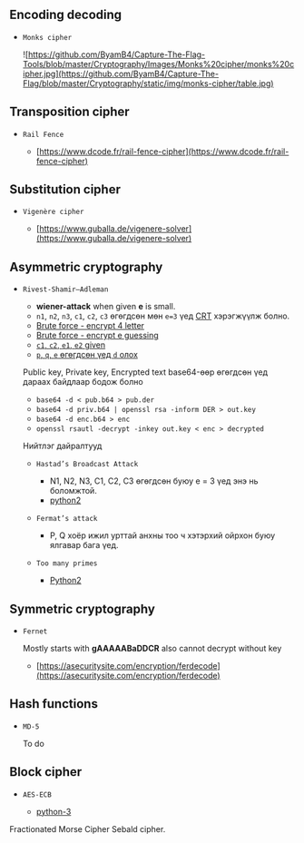 Encoding decoding
-

* `Monks cipher`

	![https://github.com/ByamB4/Capture-The-Flag-Tools/blob/master/Cryptography/Images/Monks%20cipher/monks%20cipher.jpg](https://github.com/ByamB4/Capture-The-Flag/blob/master/Cryptography/static/img/monks-cipher/table.jpg)
	
Transposition cipher
-

* `Rail Fence`

	* [https://www.dcode.fr/rail-fence-cipher](https://www.dcode.fr/rail-fence-cipher)
	
Substitution cipher
-

* `Vigenère cipher`

	* [https://www.guballa.de/vigenere-solver](https://www.guballa.de/vigenere-solver)

	
Asymmetric cryptography 
-

* `Rivest-Shamir–Adleman`

	* **wiener-attack** when given **e** is small.
	* `n1`, `n2`, `n3`, `c1`, `c2`, `c3` өгөгдсөн мөн `e=3` үед [CRT](https://github.com/ByamB4/Capture-The-Flag/blob/master/Cryptography/src/asymmetric-cipher/rsa/small-e-with-values.py) хэрэгжүүлж болно.
	* [Brute force - encrypt 4 letter](https://github.com/ByamB4/Capture-The-Flag/blob/master/Cryptography/src/asymmetric-cipher/rsa/brute-force-encrypt-4-letter.py)
	* [Brute force - encrypt e guessing](https://github.com/ByamB4/Capture-The-Flag/blob/master/Cryptography/src/asymmetric-cipher/rsa/find-e.py)
	* [`c1`, `c2`, `e1`, `e2` given](https://github.com/ByamB4/Capture-The-Flag/blob/master/Cryptography/src/asymmetric-cipher/rsa/common-modules-attack.py) 
	* [`p`, `q`, `e` өгөгдсөн үед `d` олох](https://github.com/ByamB4/Capture-The-Flag/blob/master/Cryptography/src/asymmetric-cipher/rsa/p-q-e-given-calculate-d.py)
	
	Public key, Private key, Encrypted text base64-өөр өгөгдсөн үед дараах байдлаар бодож болно
	* `base64 -d < pub.b64 > pub.der`
	* `base64 -d priv.b64 | openssl rsa -inform DER > out.key`
	* `base64 -d enc.b64 > enc`
	* `openssl rsautl -decrypt -inkey out.key < enc > decrypted`
	
	Нийтлэг дайралтууд
	* `Hastad’s Broadcast Attack`
		
		* N1, N2, N3, C1, C2, C3 өгөгдсөн буюу e = 3 үед энэ нь боломжтой.
		* [python2](https://github.com/ByamB4/Capture-The-Flag-Tools/blob/master/Cryptography/RSA/Hasted's%20Attack.py)
		
	* `Fermat’s attack`
	
		* P, Q хоёр ижил урттай анхны тоо ч хэтэрхий ойрхон буюу ялгавар бага үед.
	
	* `Too many primes`
	
		* [Python2](https://github.com/ByamB4/Capture-The-Flag-Tools/blob/master/Cryptography/Code/rsa-too-many-primes.py)

Symmetric cryptography
-

* `Fernet`

	Mostly starts with **gAAAAABaDDCR** also cannot decrypt without key
	* [https://asecuritysite.com/encryption/ferdecode](https://asecuritysite.com/encryption/ferdecode)
	
Hash functions 
-

* `MD-5`
	
	To do

	
Block cipher 
-

* `AES-ECB`
	
	* [python-3](https://github.com/ByamB4/Capture-The-Flag/blob/master/Cryptography/src/block-cipher/aes-ecb/solve.py)
	
Fractionated Morse Cipher
Sebald cipher.
